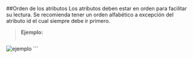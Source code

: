 ##Orden de los atributos
Los atributos deben estar en orden para facilitar su lectura. Se recomienda tener un orden alfabético a excepción del atributo id el cual siempre debe ir primero.

> **Ejemplo:**
>```html
<img id="lnkEjemplo" href="javascript:;" src="ejemplo.png" title="ejemplo"/>
```

